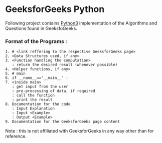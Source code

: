 # GeeksforGeeks Python
Following project contains [Python3](https://docs.python.org/3/) implementation of the Algorithms and Questions found in GeeksfoGeeks.

### Format of the Programs :
```
1. # <link reffering to the respective GeeksforGeeks page>
2. <Data Structures used, if any>
3. <Function handling the computation> 
   : return the desired result (whenever possible)
4. <Helper functions, if any>
5. # main
6. if __name__=="__main__" :
7. <inside main> 
   : get input from the user 
   : pre-processing of data, if required 
   : call the function 
   : print the result
8. Documentation for the code 
   : Input Explanation 
   : Input <Example>
   : Output <Example>
9. Documentation for the GeeksforGeeks page content
```

Note : this is not affiliated with GeeksforGeeks in any way other than for reference.
